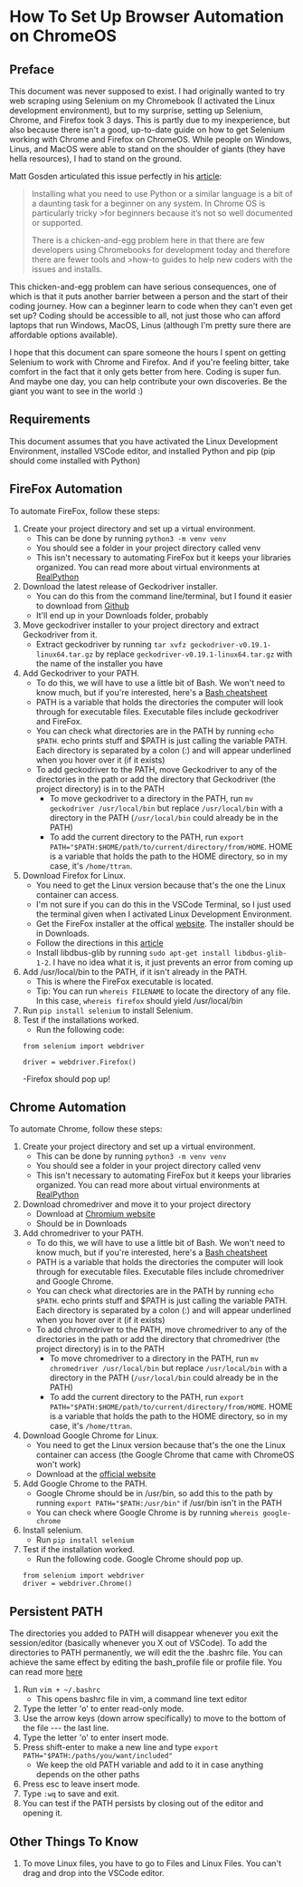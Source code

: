 # How To Set Up Browser Automation on ChromeOS

## Preface
This document was never supposed to exist. I had originally wanted to try web scraping using Selenium on my Chromebook (I activated the Linux development environment), but to my surprise, setting up Selenium, Chrome, and Firefox took 3 days. This is partly due to my inexperience, but also because there isn't a good, up-to-date guide on how to get Selenium working with Chrome and Firefox on ChromeOS. While people on Windows, Linus, and MacOS were able to stand on the shoulder of giants (they have hella resources), I had to stand on the ground.

Matt Gosden articulated this issue perfectly in his [article](https://medium.com/swlh/is-a-chromebook-good-for-coding-and-data-science-322babcd5512):

>Installing what you need to use Python or a similar language is a bit of a daunting task for a beginner on any system. In Chrome OS is particularly tricky >for beginners because it’s not so well documented or supported.
>
>There is a chicken-and-egg problem here in that there are few developers using Chromebooks for development today and therefore there are fewer tools and >how-to guides to help new coders with the issues and installs.

This chicken-and-egg problem can have serious consequences, one of which is that it puts another barrier between a person and the start of their coding journey. How can a beginner learn to code when they can't even get set up? Coding should be accessible to all, not just those who can afford laptops that run Windows, MacOS, Linus (although I'm pretty sure there are affordable options available).

I hope that this document can spare someone the hours I spent on getting Selenium to work with Chrome and Firefox. And if you're feeling bitter, take comfort in the fact that it only gets better from here. Coding is super fun. And maybe one day, you can help contribute your own discoveries. Be the giant you want to see in the world :)

## Requirements
This document assumes that you have activated the Linux Development Environment, installed VSCode editor, and installed Python and pip (pip should come installed with Python)

## FireFox Automation
To automate FireFox, follow these steps:

1. Create your project directory and set up a virtual environment.
   - This can be done by running `python3 -m venv venv`
   - You should see a folder in your project directory called venv
   - This isn't necessary to automating FireFox but it keeps your libraries organized. You can read more about virtual environments at [RealPython](https://realpython.com/python-virtual-environments-a-primer/)
2. Download the latest release of Geckodriver installer.
   - You can do this from the command line/terminal, but I found it easier to download from [Github](https://github.com/mozilla/geckodriver/releases)
   - It'll end up in your Downloads folder, probably
3. Move geckodriver installer to your project directory and extract Geckodriver from it.
   - Extract geckodriver by running `tar xvfz geckodriver-v0.19.1-linux64.tar.gz` by replace `geckodriver-v0.19.1-linux64.tar.gz` with the name of the installer you have
4. Add Geckodriver to your PATH.
   - To do this, we will have to use a little bit of Bash. We won't need to know much, but if you're interested, here's a [Bash cheatsheet](https://devhints.io/bash)
   - PATH is a variable that holds the directories the computer will look through for executable files. Executable files include geckodriver and FireFox.
   - You can check what directories are in the PATH by running `echo $PATH`. echo prints stuff and $PATH is just calling the variable PATH. Each directory is separated by a colon (:) and will appear underlined when you hover over it (if it exists)
   - To add geckodriver to the PATH, move Geckodriver to any of the directories in the path or add the directory that Geckodriver (the project directory) is in to the PATH
     - To move geckodriver to a directory in the PATH, run `mv geckodriver /usr/local/bin` but replace `/usr/local/bin` with a directory in the PATH (`/usr/local/bin` could already be in the PATH)
     - To add the current directory to the PATH, run `export PATH="$PATH:$HOME/path/to/current/directory/from/HOME`. HOME is a variable that holds the path to the HOME directory, so in my case, it's `/home/ttran`.
5. Download Firefox for Linux.
   - You need to get the Linux version because that's the one the Linux container can access.
   - I'm not sure if you can do this in the VSCode Terminal, so I just used the terminal given when I activated Linux Development Environment.
   - Get the FireFox installer at the offical [website](https://www.mozilla.org/en-US/firefox/linux/). The installer should be in Downloads.
   - Follow the directions in this [article](https://support.mozilla.org/en-US/kb/install-firefox-linux)
   - Install libdbus-glib by running `sudo apt-get install libdbus-glib-1-2`. I have no idea what it is, it just prevents an error from coming up
6. Add /usr/local/bin to the PATH, if it isn't already in the PATH.
   - This is where the FireFox executable is located.
   - Tip: You can run `whereis FILENAME` to locate the directory of any file. In this case, `whereis firefox` should yield /usr/local/bin
7. Run `pip install selenium` to install Selenium.
8. Test if the installations worked.
   - Run the following code:
   ```
   from selenium import webdriver

   driver = webdriver.Firefox()
   ```
   -Firefox should pop up!

## Chrome Automation
To automate Chrome, follow these steps:

1. Create your project directory and set up a virtual environment.
   - This can be done by running `python3 -m venv venv`
   - You should see a folder in your project directory called venv
   - This isn't necessary to automating FireFox but it keeps your libraries organized. You can read more about virtual environments at [RealPython](https://realpython.com/python-virtual-environments-a-primer/)
2. Download chromedriver and move it to your project directory
   - Download at [Chromium website](https://chromedriver.chromium.org/downloads)
   - Should be in Downloads
3. Add chromedriver to your PATH.
   - To do this, we will have to use a little bit of Bash. We won't need to know much, but if you're interested, here's a [Bash cheatsheet](https://devhints.io/bash)
   - PATH is a variable that holds the directories the computer will look through for executable files. Executable files include chromedriver and Google Chrome.
   - You can check what directories are in the PATH by running `echo $PATH`. echo prints stuff and $PATH is just calling the variable PATH. Each directory is separated by a colon (:) and will appear underlined when you hover over it (if it exists)
   - To add chromedriver to the PATH, move chromedriver to any of the directories in the path or add the directory that chromedriver (the project directory) is in to the PATH
     - To move chromedriver to a directory in the PATH, run `mv chromedriver /usr/local/bin` but replace `/usr/local/bin` with a directory in the PATH (`/usr/local/bin` could already be in the PATH)
     - To add the current directory to the PATH, run `export PATH="$PATH:$HOME/path/to/current/directory/from/HOME`. HOME is a variable that holds the path to the HOME directory, so in my case, it's `/home/ttran`.
4. Download Google Chrome for Linux.
   - You need to get the Linux version because that's the one the Linux container can access (the Google Chrome that came with ChromeOS won't work)
   - Download at the [official website](https://www.google.com/chrome/downloads/?platform=linux)
5. Add Google Chrome to the PATH.
   - Google Chrome should be in /usr/bin, so add this to the path by running `export PATH="$PATH:/usr/bin"` if /usr/bin isn't in the PATH
   - You can check where Google Chrome is by running `whereis google-chrome`
6. Install selenium.
   - Run `pip install selenium`
8. Test if the installation worked.
   - Run the following code. Google Chrome should pop up.
   ```
   from selenium import webdriver
   driver = webdriver.Chrome()
   ```
## Persistent PATH
The directories you added to PATH will disappear whenever you exit the session/editor (basically whenever you X out of VSCode). To add the directories to PATH permanently, we will edit the the .bashrc file. You can achieve the same effect by editing the bash_profile file or profile file. You can read more [here](https://stackabuse.com/how-to-permanently-set-path-in-linux/)

1. Run `vim + ~/.bashrc`
   - This opens bashrc file in vim, a command line text editor
2. Type the letter 'o' to enter read-only mode.
3. Use the arrow keys (down arrow specifically) to move to the bottom of the file --- the last line.
4. Type the letter 'o' to enter insert mode.
5. Press shift-enter to make a new line and type `export PATH="$PATH:/paths/you/want/included"`
   - We keep the old PATH variable and add to it in case anything depends on the other paths
6. Press esc to leave insert mode.
7. Type `:wq` to save and exit.
8. You can test if the PATH persists by closing out of the editor and opening it.

## Other Things To Know
1. To move Linux files, you have to go to Files and Linux Files. You can't drag and drop into the VSCode editor.
